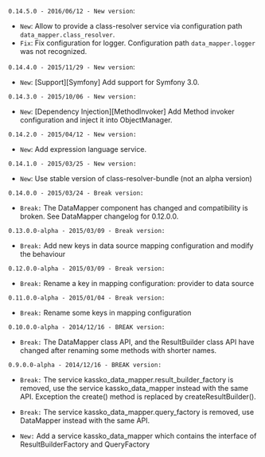 `0.14.5.0 - 2016/06/12 - New version`:
* `New`: Allow to provide a class-resolver service via configuration path `data_mapper.class_resolver`.
* `Fix`: Fix configuration for logger. Configuration path `data_mapper.logger` was not recognized.

`0.14.4.0 - 2015/11/29 - New version`:
* `New`: [Support][Symfony] Add support for Symfony 3.0.

`0.14.3.0 - 2015/10/06 - New version:`
* `New`: [Dependency Injection][MethodInvoker] Add Method invoker configuration and inject it into ObjectManager.

`0.14.2.0 - 2015/04/12 - New version:`
* `New`: Add expression language service.

`0.14.1.0 - 2015/03/25 - New version:`
* `New`: Use stable version of class-resolver-bundle (not an alpha version)

`0.14.0.0 - 2015/03/24 - Break version:`
* `Break:` The DataMapper component has changed and compatibility is broken. See DataMapper changelog for 0.12.0.0.

`0.13.0.0-alpha - 2015/03/09 - Break version:`
* `Break:` Add new keys in data source mapping configuration and modify the behaviour

`0.12.0.0-alpha - 2015/03/09 - Break version:`
* `Break:` Rename a key in mapping configuration: provider to data source

`0.11.0.0-alpha - 2015/01/04 - Break version:`
* `Break:` Rename some keys in mapping configuration

`0.10.0.0-alpha - 2014/12/16 - BREAK version:`
* `Break:` The DataMapper class API, and the ResultBuilder class API have changed after renaming some methods with shorter names.

`0.9.0.0-alpha - 2014/12/16 - BREAK version:`
* `Break:` The service kassko_data_mapper.result_builder_factory is removed, use the service kassko_data_mapper instead with the same API. Exception the create() method is replaced by createResultBuilder().

* `Break:` The service kassko_data_mapper.query_factory is removed, use DataMapper instead with the same API.

* `New:` Add a service kassko_data_mapper which contains the interface of ResultBuilderFactory and QueryFactory
